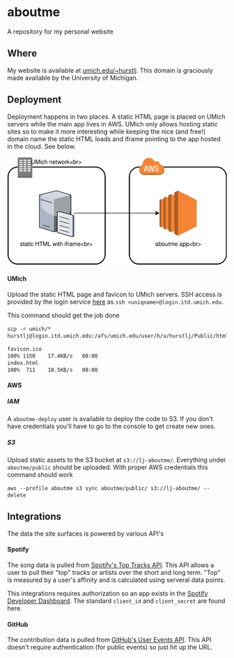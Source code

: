 # aboutme

A repository for my personal website

## Where
My website is available at [umich.edu/~hurstlj](http://www-personal.umich.edu/~hurstlj). This domain is graciously made available by the University of Michigan.

## Deployment

Deployment happens in two places. A static HTML page is placed on UMich servers while the main app lives in AWS. UMich only allows hosting static sites so to make it more interesting while keeping the nice (and free!) domain name the static HTML loads and iframe pointing to the app hosted in the cloud. See below.

![architecture diagram](docs/images/arch.svg)

#### UMich
Upload the static HTML page and favicon to UMich servers. SSH access is provided by the login service [here](http://its.umich.edu/computing/web-mobile/login-service) as `ssh <uniqname>@login.itd.umich.edu`.

This command should get the job done
```
scp -r umich/* hurstlj@login.itd.umich.edu:/afs/umich.edu/user/h/u/hurstlj/Public/html/
```
```
favicon.ico                                                                100% 1150    17.4KB/s   00:00    
index.html                                                                 100%  711    10.5KB/s   00:00
```

#### AWS

##### IAM

A `aboutme-deploy` user is available to deploy the code to S3. If you don't have credentials you'll have to go to the console to get create new ones.

##### S3

Upload static assets to the S3 bucket at `s3://lj-aboutme/`. Everything under `aboutme/public` should be uploaded. With proper AWS credentials this command should work
```
aws --profile aboutme s3 sync aboutme/public/ s3://lj-aboutme/ --delete
```

## Integrations

The data the site surfaces is powered by various API's

#### Spotify
The song data is pulled from [Spotify's Top Tracks API](https://developer.spotify.com/documentation/web-api/reference/personalization/get-users-top-artists-and-tracks/). This API allows a user to pull their "top" tracks or artists over the short and long term. "Top" is measured by a user's affinity and is calculated using serveral data points.

This integrations requires authorization so an app exists in the [Spotify Developer Dashboard](https://developer.spotify.com/dashboard/applications). The standard `client_id` and `client_secret` are found here.

#### GitHub
The contribution data is pulled from [GitHub's User Events API](https://developer.github.com/v3/activity/events/). This API doesn't require authentication (for public events) so just hit up the URL.
